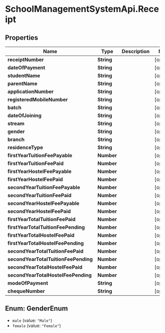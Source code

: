 # SchoolManagementSystemApi.Receipt

## Properties
Name | Type | Description | Notes
------------ | ------------- | ------------- | -------------
**receiptNumber** | **String** |  | [optional] 
**dateOfPayment** | **String** |  | [optional] 
**studentName** | **String** |  | [optional] 
**parentName** | **String** |  | [optional] 
**applicationNumber** | **String** |  | [optional] 
**registeredMobileNumber** | **String** |  | [optional] 
**batch** | **String** |  | [optional] 
**dateOfJoining** | **String** |  | [optional] 
**stream** | **String** |  | [optional] 
**gender** | **String** |  | [optional] 
**branch** | **String** |  | [optional] 
**residenceType** | **String** |  | [optional] 
**firstYearTuitionFeePayable** | **Number** |  | [optional] 
**firstYearTuitionFeePaid** | **Number** |  | [optional] 
**firstYearHostelFeePayable** | **Number** |  | [optional] 
**firstYearHostelFeePaid** | **Number** |  | [optional] 
**secondYearTuitionFeePayable** | **Number** |  | [optional] 
**secondYearTuitionFeePaid** | **Number** |  | [optional] 
**secondYearHostelFeePayable** | **Number** |  | [optional] 
**secondYearHostelFeePaid** | **Number** |  | [optional] 
**firstYearTotalTuitionFeePaid** | **Number** |  | [optional] 
**firstYearTotalTuitionFeePending** | **Number** |  | [optional] 
**firstYearTotalHostelFeePaid** | **Number** |  | [optional] 
**firstYearTotalHostelFeePending** | **Number** |  | [optional] 
**secondYearTotalTuitionFeePaid** | **Number** |  | [optional] 
**secondYearTotalTuitionFeePending** | **Number** |  | [optional] 
**secondYearTotalHostelFeePaid** | **Number** |  | [optional] 
**secondYearTotalHostelFeePending** | **Number** |  | [optional] 
**modeOfPayment** | **String** |  | [optional] 
**chequeNumber** | **String** |  | [optional] 

<a name="GenderEnum"></a>
## Enum: GenderEnum

* `male` (value: `"Male"`)
* `female` (value: `"Female"`)

